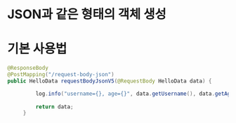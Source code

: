 # JSON과 같은 형태의 객체 생성


# 기본 사용법
```java
@ResponseBody
@PostMapping("/request-body-json")
public HelloData requestBodyJsonV5(@RequestBody HelloData data) {

         log.info("username={}, age={}", data.getUsername(), data.getAge());
    
         return data;
     }
```